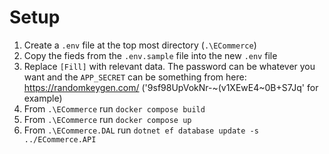 # Setup
1. Create a `.env` file at the top most directory (`.\ECommerce`)
2. Copy the fieds from the `.env.sample` file into the new `.env` file
3. Replace `[Fill]` with relevant data. The password can be whatever you want and the `APP_SECRET` can be something from here: https://randomkeygen.com/ ('9sf98UpVokNr-~(v1XEwE4~0B+S7Jq' for example)
4. From `.\ECommerce` run `docker compose build`
5. From `.\ECommerce` run `docker compose up`
6. From `.\ECommerce.DAL` run `dotnet ef database update -s ../ECommerce.API`
